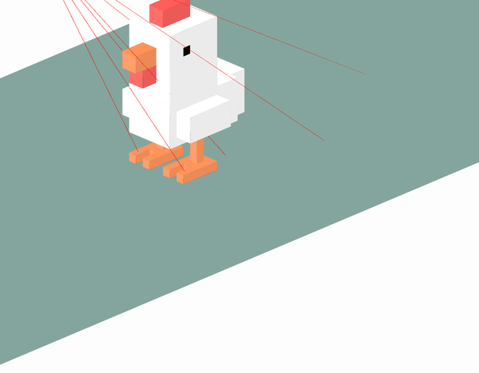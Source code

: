 <div class="example example4" style="--rotate: 0deg;">
  <div class="example__view">
    <div class="chicken">
      <div class="floor"></div>
      <!-- head	 -->
      <div class="cube chicken__head"><div></div></div>
      <div class="cube chicken__beak"><div></div></div>
      <div class="cube chicken__wattle"><div></div></div>
      <div class="cube chicken__comb"><div></div></div>
      <!-- body	 -->
      <div class="cube chicken__body"><div></div></div>
      <div class="cube chicken__tail"><div></div></div>
      <div class="cube chicken__wing chicken__wing-left"><div></div></div>
      <div class="cube chicken__wing chicken__wing-right"><div></div></div>
      <!-- legs	 -->
      <div class="cube chicken__knee chicken__knee-right"><div></div></div>
      <div class="cube chicken__knee chicken__knee-left"><div></div></div>
      <div class="cube chicken__foot chicken__foot-right"><div></div></div>
      <div class="cube chicken__foot chicken__foot-left"><div></div></div>
      <div class="cube chicken__finger chicken__finger-one"><div></div></div>
      <div class="cube chicken__finger chicken__finger-two"><div></div></div>
      <div class="cube chicken__finger chicken__finger-three"><div></div></div>
      <div class="cube chicken__finger chicken__finger-four"><div></div></div>
      <div class="lightsource">
        <div class="ray"></div>
        <div class="ray"></div>
        <div class="ray"></div>
        <div class="ray"></div>
        <div class="ray"></div>
        <div class="ray"></div>
        <div class="ray"></div>
        <div class="lightsource-0">
          <div class="lightsource-1">
            <div class="lightsource-1-1">
              <div class="lightsource-1-1-1">
                <div class="lightsource-1-1-1-1"></div>
              </div>
            </div>
          </div>
          <div class="lightsource-2">
            <div class="lightsource-2-1">
              <div class="lightsource-2-1-1">
                <div class="lightsource-2-1-1-1">
                  <div class="lightsource-2-1-1-1-1"></div>
                </div>
              </div>
            </div>
          </div>
          <div class="lightsource-3">
            <div class="lightsource-3-1">
              <div class="lightsource-3-1-1"></div>
            </div>
            <div class="lightsource-3-2">
              <div class="lightsource-3-2-1"></div>
            </div>
          </div>
        </div>
      </div>
    </div>
  </div>
  <div class="controls">
    <label>
      rotate chicken
      <input class="range" type="range" id="E4rotate" name="E4rotate" min="0" max="360" value="0"
        oninput="rotate4()" />
    </label>
  </div>
</div>

<style>
  .example4 {
    display: grid;
    grid-template-columns: repeat(auto-fit, minmax(150px, 1fr));
  }
  .example4 .example__view {
    aspect-ratio: 1;
    transform-style: preserve-3d;
  }
  .example4 .chicken {
    --red: #FF5E5B;
    --white: #FFFFFF;
    --orange: #ff945b;

    font-size: min(2vw, 2vh);
    top: 50%; left: 50%;

    transform-style: preserve-3d;
    transform: rotateX(65deg) rotateZ(calc(45deg + var(--rotate)));
    translate: 0 -2em;
  }
  .example4 .example__view *, .example4 .example__view *::before, .example4 .example__view *::after {
    content: '';
    position: absolute;
    transform-style: preserve-3d;
    transform-origin: top left;
  }


  /* basic smart cube ---> */
  .example4 .cube {
    width: var(--x); height: var(--y);
    background-color: color-mix(in srgb, var(--color) 50%, #333333);
  }
    .example4 .cube::before {
      width: 100%; height: var(--z);
      background-color: color-mix(in srgb, var(--color) 70%, #333333);
      transform-origin: top center;
      rotate: x 90deg;
    }
    .example4 .cube::after {
      width: 100%; height: var(--z);
      background-color: color-mix(in srgb, var(--color) 90%, white);
      translate: 0 var(--y);
      transform-origin: top center;
      rotate: x 90deg;
    }
    .example4 .cube > div {
      width: 100%; height: 100%;
      background-color: var(--color);
      translate: 0 0 var(--z);
    }
      .example4 .cube > div::before {
        width: var(--z); height: 100%;
        background-color: color-mix(in srgb, var(--color) 90%, #333333);
        transform-origin: left center;
        rotate: y 90deg;
      }
      .example4 .cube > div::after {
        width: var(--z); height: 100%;
        background-color: color-mix(in srgb, var(--color) 90%, #333333);
        transform-origin: left center;
        rotate: y 90deg;
        translate: var(--x);
      }
  /* <--- basic smart cube */


  .example4 .chicken__head {
    --x: 6em; --y: 7em; --z: 8em;
    --color: var(--white);
  }
  .chicken__head > div::before,
  .example4 .chicken__head > div::after {
    background-image: linear-gradient(black, black);
    background-position: 2em 4em;
    background-size: 1em 1em;
    background-repeat: no-repeat;
  }

  .example4 .chicken__beak {
    --x: 2em; --y: 3em; --z: 2em;
    translate: 2em 7em 4em;
    --color: var(--orange);
  }

  .example4 .chicken__wattle {
    --x: 2em; --y: 2em; --z: 2em;
    translate: 2em 7em 2em;
    --color: var(--red);
  }

  .example4 .chicken__comb {
    --x: 2em; --y: 4em; --z: 2em;
    translate: 2em 2em 8em;
    --color: var(--red);
  }

  .example4 .chicken__body {
    --x: 6em; --y: 10em; --z: 5em;
    translate: 0em -3em -5em;
    --color: var(--white);
  }

  .example4 .chicken__tail {
    --x: 4em; --y: 2em; --z: 5em;
    translate: 1em -5em -5em;
    --color: var(--white);
  }

  .example4 .chicken__wing {
    --x: 2em; --y: 6em; --z: 3em;
    --color: var(--white);
  }
    .example4 .chicken__wing-left {
      translate: -2em 0em -4em;
    }
    .example4 .chicken__wing-right {
      translate: 6em 0em -4em;
    }

  .example4 .chicken__knee {
    --x: 1em; --y: 1em; --z: 3em;
    --color: var(--orange);
  }
    .example4 .chicken__knee-right {
      translate: 5em 2em -8em;
    }
    .example4 .chicken__knee-left {
      translate: 0em 2em -8em;
    }

  .example4 .chicken__foot {
    --x: 3em; --y: 3em; --z: 1em;
    --color: var(--orange);
  }
    .example4 .chicken__foot-right {
      translate: 4em 1em -9em;
    }
    .example4 .chicken__foot-left {
      translate: -1em 1em -9em;
    }

  .example4 .chicken__finger {
    --x: 1em; --y: 2em; --z: 1em;
    --color: var(--orange);
  }
    .example4 .chicken__finger-one {
      translate: -1em 4em -9em;
    }
    .example4 .chicken__finger-two {
      translate: 1em 4em -9em;
    }
    .example4 .chicken__finger-three {
      translate: 4em 4em -9em;
    }
    .example4 .chicken__finger-four {
      translate: 6em 4em -9em;
    }


  .example4 .lightsource {
    --side: min(2vw, 2vh);
    --angle: -41.8deg;
    --color: #ffc600;
    top: 0em;
    left: 2em;
    width: calc(var(--side) * 1.62);
    height: calc(var(--side) * 1.54);
    transform-origin: 50% 50%;
    transform: rotateY(0deg) rotateX(-45deg) translateZ(32em);
  }
  .example4 .lightsource div {
    width: var(--side);
    height: calc((sqrt(3) / 2) * var(--side));
  }
  .example4 .lightsource div::before, .example4 .lightsource::before {
    width: 100%; height: 100%;
  }
  .example4 .lightsource::before {
    background-color: color-mix(in srgb, var(--color), black 50%);
    clip-path: polygon(0% 38%, 50% 0%, 100% 38%, 81% 100%, 19% 100%);
  }
  .example4 .lightsource::after {
    top: 50%;
    left: 50%;
    width: 150%;
    height: 150%;
    background-color: color-mix(in srgb, var(--color), white 70%);
    filter: blur(3vw);
    translate: -50% -50% -0.1px;
  }
  .example4 .lightsource-0 {
    transform: translate(calc(var(--side) * .31), calc(var(--side) * 0.16)) translateZ(calc(var(--side) * -.85)) rotateX(100.7deg);
  }
  .example4 .lightsource-0::before {
    background-color: color-mix(in srgb, var(--color), white 0%);
    clip-path: polygon(0 0, 100% 0, 50% 100%);
  }
  .example4 .lightsource-1 {
    transform: rotateZ(60deg) rotateX(var(--angle));
  }
  .example4 .lightsource-1::before {
    background-color: color-mix(in srgb, var(--color), black 5%);
    clip-path: polygon(0 0, 100% 0, 50% 100%);
  }
  .example4 .lightsource-1-1 {
    transform: rotateZ(60deg) rotateX(var(--angle));
  }
  .example4 .lightsource-1-1::before {
    background-color: color-mix(in srgb, var(--color), white 0%);
    clip-path: polygon(0 0, 100% 0, 50% 100%);
  }
  .example4 .lightsource-1-1-1 {
    left: 50%;
    top: 100%;
    transform: rotateZ(-60deg) rotateX(var(--angle));
  }
  .example4 .lightsource-1-1-1::before {
    background-color: color-mix(in srgb, var(--color), black 5%);
    clip-path: polygon(0 0, 100% 0, 50% 100%);
  }
  .example4 .lightsource-1-1-1-1 {
    transform: rotateZ(60deg) rotateX(var(--angle));
  }
  .example4 .lightsource-1-1-1-1::before {
    background-color: color-mix(in srgb, var(--color), white 0%);
    clip-path: polygon(0 0, 100% 0, 50% 100%);
  }
  .example4 .lightsource-2 {
    left: 50%;
    top: 100%;
    transform: rotateZ(-60deg) rotateX(var(--angle));
  }
  .example4 .lightsource-2::before {
    background-color: color-mix(in srgb, var(--color), black 5%);
    clip-path: polygon(0 0, 100% 0, 50% 100%);
  }
  .example4 .lightsource-2-1 {
    left: 50%;
    top: 100%;
    transform: rotateZ(-60deg) rotateX(var(--angle));
  }
  .example4 .lightsource-2-1::before {
    background-color: color-mix(in srgb, var(--color), white 0%);
    clip-path: polygon(0 0, 100% 0, 50% 100%);
  }
  .example4 .lightsource-2-1-1 {
    transform: rotateZ(60deg) rotateX(var(--angle));
  }
  .example4 .lightsource-2-1-1::before {
    background-color: color-mix(in srgb, var(--color), black 5%);
    clip-path: polygon(0 0, 100% 0, 50% 100%);
  }
  .example4 .lightsource-2-1-1-1 {
    top: 100%;
    left: 50%;
    transform: rotateZ(-60deg) rotateX(var(--angle));
  }
  .example4 .lightsource-2-1-1-1::before {
    background-color: color-mix(in srgb, var(--color), white 0%);
    clip-path: polygon(0 0, 100% 0, 50% 100%);
  }
  .example4 .lightsource-2-1-1-1-1 {
    transform: rotateZ(60deg) rotateX(var(--angle));
  }
  .example4 .lightsource-2-1-1-1-1::before {
    background-color: color-mix(in srgb, var(--color), black 5%);
    clip-path: polygon(0 0, 100% 0, 50% 100%);
  }
  .example4 .lightsource-3 {
    transform: rotateX(calc(180deg - var(--angle)));
  }
  .example4 .lightsource-3::before {
    background-color: color-mix(in srgb, var(--color), white 40%);
    clip-path: polygon(0 0, 100% 0, 50% 100%);
  }
  .example4 .lightsource-3-1 {
    transform: rotateZ(60deg) rotateX(calc(var(--angle) * -1));
  }
  .example4 .lightsource-3-1::before {
    background-color: color-mix(in srgb, var(--color), white 50%);
    clip-path: polygon(0 0, 100% 0, 50% 100%);
  }
  .example4 .lightsource-3-1-1 {
    left: 50%;
    top: 100%;
    transform: rotateZ(-60deg) rotateX(calc(var(--angle) * -1));
  }
  .example4 .lightsource-3-1-1::before {
    background-color: color-mix(in srgb, var(--color), white 55%);
    clip-path: polygon(0 0, 100% 0, 50% 100%);
  }
  .example4 .lightsource-3-2 {
    left: 50%;
    top: 100%;
    transform: rotateZ(-60deg) rotateX(calc(var(--angle) * -1));
  }
  .example4 .lightsource-3-2::before {
    background-color: color-mix(in srgb, var(--color), white 45%);
    clip-path: polygon(0 0, 100% 0, 50% 100%);
  }
  .example4 .lightsource-3-2-1 {
    transform: rotateZ(60deg) rotateX(calc(var(--angle) * -1));
  }
  .example4 .lightsource-3-2-1::before {
    background-color: color-mix(in srgb, var(--color), white 50%);
    clip-path: polygon(0 0, 100% 0, 50% 100%);
  }

  .example4 .floor {
    width: 50em; height: 170em;
    background: #84A59D;
    transform: translateX(-50%) translateY(-50%) translateZ(-9em);
  }

  .example4 .lightsource .ray {
    top: 50%; left: 50%;
    width: 1px; height: 50em;
    background: red;
  }
  .example4 .lightsource .ray:nth-child(1) {
    transform: rotateX(-93.2deg) rotateZ(7.6deg) rotateY(45deg);
  }
  .example4 .lightsource .ray:nth-child(2) {
    transform: rotateX(-93.2deg) rotateZ(-8.4deg) rotateY(45deg);
  }
  .example4 .lightsource .ray:nth-child(3) {
    transform: rotateX(-102.9deg) rotateZ(-7.4deg) rotateY(45deg);
  }
  .example4 .lightsource .ray:nth-child(4) {
    transform: rotateX(-83.9deg) rotateZ(-3.2deg) rotateY(45deg);
  }
  .example4 .lightsource .ray:nth-child(5) {
    transform: rotateX(-83.9deg) rotateZ(2.3deg) rotateY(45deg);
  }
  .example4 .lightsource .ray:nth-child(6) {
    transform: rotateX(-75.7deg) rotateZ(-5.7deg) rotateY(45deg);
  }
  .example4 .lightsource .ray:nth-child(7) {
    transform: rotateX(-75.7deg) rotateZ(5.3deg) rotateY(45deg);
  }
</style>

<script>
  const chickenExample4 = document.querySelector('.example4');
  const E4rotate = document.querySelector('#E4rotate');
  
  function rotate4(value) {
    chickenExample4.setAttribute('style',`--rotate: ${E4rotate.value}deg;`);
  }
</script>